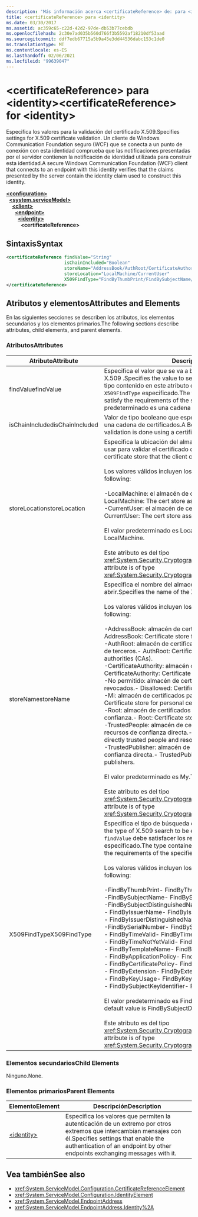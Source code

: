 ```yaml
---
description: 'Más información acerca <certificateReference> de: para <identity>'
title: <certificateReference> para <identity>
ms.date: 03/30/2017
ms.assetid: ac359c65-c22d-42d2-97de-db53b77cebdb
ms.openlocfilehash: 2c30e7ad035b560d766f3b5592af18210df53aad
ms.sourcegitcommit: ddf7edb67715a5b9a45e3dd44536dabc153c1de0
ms.translationtype: MT
ms.contentlocale: es-ES
ms.lasthandoff: 02/06/2021
ms.locfileid: "99639047"
---
```

# <a name="certificatereference-for-identity"></a><span data-ttu-id="85de0-103">\<certificateReference> para \<identity></span><span class="sxs-lookup"><span data-stu-id="85de0-103">\<certificateReference> for \<identity></span></span>

<span data-ttu-id="85de0-104">Especifica los valores para la validación del certificado X.509.</span><span class="sxs-lookup"><span data-stu-id="85de0-104">Specifies settings for X.509 certificate validation.</span></span> <span data-ttu-id="85de0-105">Un cliente de Windows Communication Foundation seguro (WCF) que se conecta a un punto de conexión con esta identidad comprueba que las notificaciones presentadas por el servidor contienen la notificación de identidad utilizada para construir esta identidad.</span><span class="sxs-lookup"><span data-stu-id="85de0-105">A secure Windows Communication Foundation (WCF) client that connects to an endpoint with this identity verifies that the claims presented by the server contain the identity claim used to construct this identity.</span></span>  
  
[**\<configuration>**](../configuration-element.md)\
&nbsp;&nbsp;[**\<system.serviceModel>**](system-servicemodel.md)\
&nbsp;&nbsp;&nbsp;&nbsp;[**\<client>**](client.md)\
&nbsp;&nbsp;&nbsp;&nbsp;&nbsp;&nbsp;[**\<endpoint>**](endpoint-of-client.md)\
&nbsp;&nbsp;&nbsp;&nbsp;&nbsp;&nbsp;&nbsp;&nbsp;[**\<identity>**](identity.md)\
&nbsp;&nbsp;&nbsp;&nbsp;&nbsp;&nbsp;&nbsp;&nbsp;&nbsp;&nbsp;**\<certificateReference>**  
  
## <a name="syntax"></a><span data-ttu-id="85de0-106">Sintaxis</span><span class="sxs-lookup"><span data-stu-id="85de0-106">Syntax</span></span>  
  
```xml  
<certificateReference findValue="String"
                      isChainIncluded="Boolean"
                      storeName="AddressBook/AuthRoot/CertificateAuthority/Disallowed/My/Root/TrustedPeople/TrustedPublisher"
                      storeLocation="LocalMachine/CurrentUser"
                      X509FindType="FindByThumbPrint/FindBySubjectName/FindBySubjectDistinguishedName/FindByIssuerName/FindByIssuerDistinguishedName/FindBySerialNumber/FindByTimeValid/FindByTimeNotYetValid/FindByTemplateName/FindByApplicationPolicy/FindByCertificatePolicy/FindByExtension/FindByKeyUsage/FindBySubjectKeyIdentifier">
</certificateReference>
```  
  
## <a name="attributes-and-elements"></a><span data-ttu-id="85de0-107">Atributos y elementos</span><span class="sxs-lookup"><span data-stu-id="85de0-107">Attributes and Elements</span></span>  

 <span data-ttu-id="85de0-108">En las siguientes secciones se describen los atributos, los elementos secundarios y los elementos primarios.</span><span class="sxs-lookup"><span data-stu-id="85de0-108">The following sections describe attributes, child elements, and parent elements.</span></span>  
  
### <a name="attributes"></a><span data-ttu-id="85de0-109">Atributos</span><span class="sxs-lookup"><span data-stu-id="85de0-109">Attributes</span></span>  
  
|<span data-ttu-id="85de0-110">Atributo</span><span class="sxs-lookup"><span data-stu-id="85de0-110">Attribute</span></span>|<span data-ttu-id="85de0-111">Descripción</span><span class="sxs-lookup"><span data-stu-id="85de0-111">Description</span></span>|  
|---------------|-----------------|  
|<span data-ttu-id="85de0-112">findValue</span><span class="sxs-lookup"><span data-stu-id="85de0-112">findValue</span></span>|<span data-ttu-id="85de0-113">Especifica el valor que se va a buscar en el almacén de certificados de X.509 .</span><span class="sxs-lookup"><span data-stu-id="85de0-113">Specifies the value to search for in the X.509 certificate store.</span></span> <span data-ttu-id="85de0-114">El tipo contenido en este atributo debe satisfacer los requisitos del valor `X509FindType` especificado.</span><span class="sxs-lookup"><span data-stu-id="85de0-114">The type contained in this attribute must satisfy the requirements of the specified `X509FindType` value.</span></span> <span data-ttu-id="85de0-115">El valor predeterminado es una cadena vacía.</span><span class="sxs-lookup"><span data-stu-id="85de0-115">The default is an empty string.</span></span>|  
|<span data-ttu-id="85de0-116">isChainIncluded</span><span class="sxs-lookup"><span data-stu-id="85de0-116">isChainIncluded</span></span>|<span data-ttu-id="85de0-117">Valor de tipo booleano que especifica si la validación se hace mediante una cadena de certificados.</span><span class="sxs-lookup"><span data-stu-id="85de0-117">A Boolean value that specifies if the validation is done using a certificate chain.</span></span>|  
|<span data-ttu-id="85de0-118">storeLocation</span><span class="sxs-lookup"><span data-stu-id="85de0-118">storeLocation</span></span>|<span data-ttu-id="85de0-119">Especifica la ubicación del almacén de certificados que el cliente puede usar para validar el certificado del servidor.</span><span class="sxs-lookup"><span data-stu-id="85de0-119">Specifies the location of the certificate store that the client can use to validate the server’s certificate.</span></span><br /><br /> <span data-ttu-id="85de0-120">Los valores válidos incluyen los siguientes:</span><span class="sxs-lookup"><span data-stu-id="85de0-120">Valid values include the following:</span></span><br /><br /> <span data-ttu-id="85de0-121">-LocalMachine: el almacén de certificados asignado al equipo local.</span><span class="sxs-lookup"><span data-stu-id="85de0-121">-   LocalMachine: The cert store assigned to the local machine.</span></span><br /><span data-ttu-id="85de0-122">-CurrentUser: el almacén de certificados asignado al usuario actual.</span><span class="sxs-lookup"><span data-stu-id="85de0-122">-   CurrentUser: The cert store assigned to the current user.</span></span><br /><br /> <span data-ttu-id="85de0-123">El valor predeterminado es LocalMachine.</span><span class="sxs-lookup"><span data-stu-id="85de0-123">The default value is LocalMachine.</span></span><br /><br /> <span data-ttu-id="85de0-124">Este atributo es del tipo <xref:System.Security.Cryptography.X509Certificates.StoreLocation>.</span><span class="sxs-lookup"><span data-stu-id="85de0-124">This attribute is of type <xref:System.Security.Cryptography.X509Certificates.StoreLocation>.</span></span>|  
|<span data-ttu-id="85de0-125">storeName</span><span class="sxs-lookup"><span data-stu-id="85de0-125">storeName</span></span>|<span data-ttu-id="85de0-126">Especifica el nombre del almacén del certificado X.509 que se va a abrir.</span><span class="sxs-lookup"><span data-stu-id="85de0-126">Specifies the name of the X.509 certificate store to open.</span></span><br /><br /> <span data-ttu-id="85de0-127">Los valores válidos incluyen los siguientes:</span><span class="sxs-lookup"><span data-stu-id="85de0-127">Valid values include the following:</span></span><br /><br /> <span data-ttu-id="85de0-128">-AddressBook: almacén de certificados para otros usuarios.</span><span class="sxs-lookup"><span data-stu-id="85de0-128">-   AddressBook: Certificate store for other users.</span></span><br /><span data-ttu-id="85de0-129">-AuthRoot: almacén de certificados para entidades de certificación (CA) de terceros.</span><span class="sxs-lookup"><span data-stu-id="85de0-129">-   AuthRoot: Certificate store for third-party certification authorities (CAs).</span></span><br /><span data-ttu-id="85de0-130">-CertificateAuthority: almacén de certificados para las CA intermedias.</span><span class="sxs-lookup"><span data-stu-id="85de0-130">-   CertificateAuthority: Certificate store for intermediate CAs.</span></span><br /><span data-ttu-id="85de0-131">-No permitido: almacén de certificados para los certificados revocados.</span><span class="sxs-lookup"><span data-stu-id="85de0-131">-   Disallowed: Certificate store for revoked certificates.</span></span><br /><span data-ttu-id="85de0-132">-Mi: almacén de certificados para Certificados personales.</span><span class="sxs-lookup"><span data-stu-id="85de0-132">-   My: Certificate store for personal certificates.</span></span><br /><span data-ttu-id="85de0-133">-Root: almacén de certificados para entidades de certificación raíz de confianza.</span><span class="sxs-lookup"><span data-stu-id="85de0-133">-   Root: Certificate store for trusted root CAs.</span></span><br /><span data-ttu-id="85de0-134">-TrustedPeople: almacén de certificados para las personas y los recursos de confianza directa.</span><span class="sxs-lookup"><span data-stu-id="85de0-134">-   TrustedPeople: Certificate store for directly trusted people and resources.</span></span><br /><span data-ttu-id="85de0-135">-TrustedPublisher: almacén de certificados para publicadores de confianza directa.</span><span class="sxs-lookup"><span data-stu-id="85de0-135">-   TrustedPublisher: Certificate store for directly trusted publishers.</span></span><br /><br /> <span data-ttu-id="85de0-136">El valor predeterminado es My.</span><span class="sxs-lookup"><span data-stu-id="85de0-136">The default value is My.</span></span><br /><br /> <span data-ttu-id="85de0-137">Este atributo es del tipo <xref:System.Security.Cryptography.X509Certificates.StoreName>.</span><span class="sxs-lookup"><span data-stu-id="85de0-137">This attribute is of type <xref:System.Security.Cryptography.X509Certificates.StoreName>.</span></span>|  
|<span data-ttu-id="85de0-138">X509FindType</span><span class="sxs-lookup"><span data-stu-id="85de0-138">X509FindType</span></span>|<span data-ttu-id="85de0-139">Especifica el tipo de búsqueda de X.509 que se va a ejecutar.</span><span class="sxs-lookup"><span data-stu-id="85de0-139">Specifies the type of X.509 search to be executed.</span></span> <span data-ttu-id="85de0-140">El tipo contenido en el atributo `findValue` debe satisfacer los requisitos del X509FindType especificado.</span><span class="sxs-lookup"><span data-stu-id="85de0-140">The type contained in the `findValue` attribute must satisfy the requirements of the specified X509FindType.</span></span><br /><br /> <span data-ttu-id="85de0-141">Los valores válidos incluyen los siguientes:</span><span class="sxs-lookup"><span data-stu-id="85de0-141">Valid values include the following:</span></span><br /><br /> <span data-ttu-id="85de0-142">-FindByThumbPrint</span><span class="sxs-lookup"><span data-stu-id="85de0-142">-   FindByThumbPrint</span></span><br /><span data-ttu-id="85de0-143">-FindBySubjectName</span><span class="sxs-lookup"><span data-stu-id="85de0-143">-   FindBySubjectName</span></span><br /><span data-ttu-id="85de0-144">-FindBySubjectDistinguishedName</span><span class="sxs-lookup"><span data-stu-id="85de0-144">-   FindBySubjectDistinguishedName</span></span><br /><span data-ttu-id="85de0-145">- FindByIssuerName</span><span class="sxs-lookup"><span data-stu-id="85de0-145">-   FindByIssuerName</span></span><br /><span data-ttu-id="85de0-146">- FindByIssuerDistinguishedName</span><span class="sxs-lookup"><span data-stu-id="85de0-146">-   FindByIssuerDistinguishedName</span></span><br /><span data-ttu-id="85de0-147">-FindBySerialNumber</span><span class="sxs-lookup"><span data-stu-id="85de0-147">-   FindBySerialNumber</span></span><br /><span data-ttu-id="85de0-148">- FindByTimeValid</span><span class="sxs-lookup"><span data-stu-id="85de0-148">-   FindByTimeValid</span></span><br /><span data-ttu-id="85de0-149">- FindByTimeNotYetValid</span><span class="sxs-lookup"><span data-stu-id="85de0-149">-   FindByTimeNotYetValid</span></span><br /><span data-ttu-id="85de0-150">- FindByTemplateName</span><span class="sxs-lookup"><span data-stu-id="85de0-150">-   FindByTemplateName</span></span><br /><span data-ttu-id="85de0-151">- FindByApplicationPolicy</span><span class="sxs-lookup"><span data-stu-id="85de0-151">-   FindByApplicationPolicy</span></span><br /><span data-ttu-id="85de0-152">- FindByCertificatePolicy</span><span class="sxs-lookup"><span data-stu-id="85de0-152">-   FindByCertificatePolicy</span></span><br /><span data-ttu-id="85de0-153">- FindByExtension</span><span class="sxs-lookup"><span data-stu-id="85de0-153">-   FindByExtension</span></span><br /><span data-ttu-id="85de0-154">- FindByKeyUsage</span><span class="sxs-lookup"><span data-stu-id="85de0-154">-   FindByKeyUsage</span></span><br /><span data-ttu-id="85de0-155">- FindBySubjectKeyIdentifier</span><span class="sxs-lookup"><span data-stu-id="85de0-155">-   FindBySubjectKeyIdentifier</span></span><br /><br /> <span data-ttu-id="85de0-156">El valor predeterminado es FindBySubjectDistinguishedName.</span><span class="sxs-lookup"><span data-stu-id="85de0-156">The default value is FindBySubjectDistinguishedName.</span></span><br /><br /> <span data-ttu-id="85de0-157">Este atributo es del tipo <xref:System.Security.Cryptography.X509Certificates.X509FindType>.</span><span class="sxs-lookup"><span data-stu-id="85de0-157">This attribute is of type <xref:System.Security.Cryptography.X509Certificates.X509FindType>.</span></span>|  
  
### <a name="child-elements"></a><span data-ttu-id="85de0-158">Elementos secundarios</span><span class="sxs-lookup"><span data-stu-id="85de0-158">Child Elements</span></span>  

 <span data-ttu-id="85de0-159">Ninguno.</span><span class="sxs-lookup"><span data-stu-id="85de0-159">None.</span></span>  
  
### <a name="parent-elements"></a><span data-ttu-id="85de0-160">Elementos primarios</span><span class="sxs-lookup"><span data-stu-id="85de0-160">Parent Elements</span></span>  
  
|<span data-ttu-id="85de0-161">Elemento</span><span class="sxs-lookup"><span data-stu-id="85de0-161">Element</span></span>|<span data-ttu-id="85de0-162">Descripción</span><span class="sxs-lookup"><span data-stu-id="85de0-162">Description</span></span>|  
|-------------|-----------------|  
|[\<identity>](identity.md)|<span data-ttu-id="85de0-163">Especifica los valores que permiten la autenticación de un extremo por otros extremos que intercambian mensajes con él.</span><span class="sxs-lookup"><span data-stu-id="85de0-163">Specifies settings that enable the authentication of an endpoint by other endpoints exchanging messages with it.</span></span>|  
  
## <a name="see-also"></a><span data-ttu-id="85de0-164">Vea también</span><span class="sxs-lookup"><span data-stu-id="85de0-164">See also</span></span>

- <xref:System.ServiceModel.Configuration.CertificateReferenceElement>
- <xref:System.ServiceModel.Configuration.IdentityElement>
- <xref:System.ServiceModel.EndpointAddress>
- <xref:System.ServiceModel.EndpointAddress.Identity%2A>
